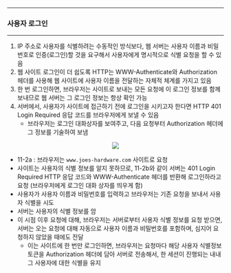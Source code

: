 -----
### 사용자 로그인
-----
1. IP 주소로 사용자를 식별하려는 수동적인 방식보다, 웹 서버는 사용자 이름과 비밀번호로 인증(로그인)할 것을 요구해서 사용자에게 명시적으로 식별 요청을 할 수 있음
2. 웹 사이트 로그인이 더 쉽도록 HTTP는 WWW-Authenticate와 Authorization 헤더를 사용해 웹 사이트에 사용자 이름을 전달하는 자체적 체계를 가지고 있음
3. 한 번 로그인하면, 브라우저는 사이트로 보내는 모든 요청에 이 로그인 정보를 함께 보내므로 웹 서버는 그 로그인 정보는 항상 확인 가능
4. 서버에서, 사용자가 사이트에 접근하기 전에 로그인을 시키고자 한다면 HTTP 401 Login Required 응답 코드를 브라우저에게 보낼 수 있음
   - 브라우저는 로그인 대화상자를 보여주고, 다음 요청부터 Authorization 헤더에 그 정보를 기술하여 보냄
<div align="center">
<img src="https://github.com/user-attachments/assets/d3915816-9f47-4644-a6a2-3a9db2ff7564">
</div>

   - 11-2a : 브라우저는 ```www.joes-hardware.com``` 사이트로 요청
   - 사이트는 사용자의 식별 정보를 알지 못하므로, 11-2b와 같이 서버는 401 Login Required HTTP 응답 코드와 WWW-Authenticate 헤더를 반환해 로그인하라고 요청 (브라우저에게 로그인 대화 상자를 띄우게 함)
   - 사용자가 사용자 이름과 비밀번호를 입력하고 브라우저는 기존 요청을 보내서 사용자 식별을 시도
   - 서버는 사용자의 식별 정보를 암
   - 이 시점 이후 요청에 대해, 브라우저는 서버로부터 사용자 식별 정보를 요청 받으면, 서버는 오는 요청에 대해 자동으로 사용자 이름과 비밀번호를 포함하며, 심지어 요청하지 않았을 때에도 전달
     + 이는 사이트에 한 번만 로그인하면, 브라우저는 요청마다 해당 사용자 식별정보 토큰을 Authorization 헤더에 담아 서버로 전송해서, 한 세션이 진행되는 내내 그 사용자에 대한 식별을 유지
    
